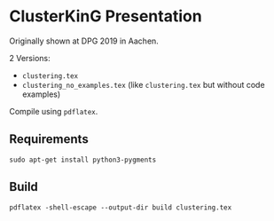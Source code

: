 # ClusterKinG Presentation

Originally shown at DPG 2019 in Aachen.

2 Versions:

* ``clustering.tex``
* ``clustering_no_examples.tex`` (like ``clustering.tex`` but without code examples)

Compile using ``pdflatex``.


## Requirements

	sudo apt-get install python3-pygments

## Build

	pdflatex -shell-escape --output-dir build clustering.tex

